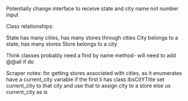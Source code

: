 Potentially change interface to receive state and city name not number input

Class relationships:

  State has many cities, has many stores through cities
   City belongs to a state, has many stores
   Store belongs to a city

   Think classes probably need a find by name method- will need to add @@all if do

 Scraper notes:
  for getting stores associated with cities,
  as it enumerates have a current_city variable
  if the first li has class ibsCitYTitle set current_city to that city and use that to assign city to a store
  else us current_city as is
